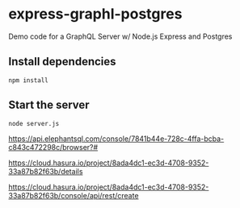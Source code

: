 # express-graphl-postgres
Demo code for a GraphQL Server w/ Node.js Express and Postgres

## Install dependencies
`npm install`

## Start the server
`node server.js`

https://api.elephantsql.com/console/7841b44e-728c-4ffa-bcba-c843c472298c/browser?#

https://cloud.hasura.io/project/8ada4dc1-ec3d-4708-9352-33a87b82f63b/details

https://cloud.hasura.io/project/8ada4dc1-ec3d-4708-9352-33a87b82f63b/console/api/rest/create